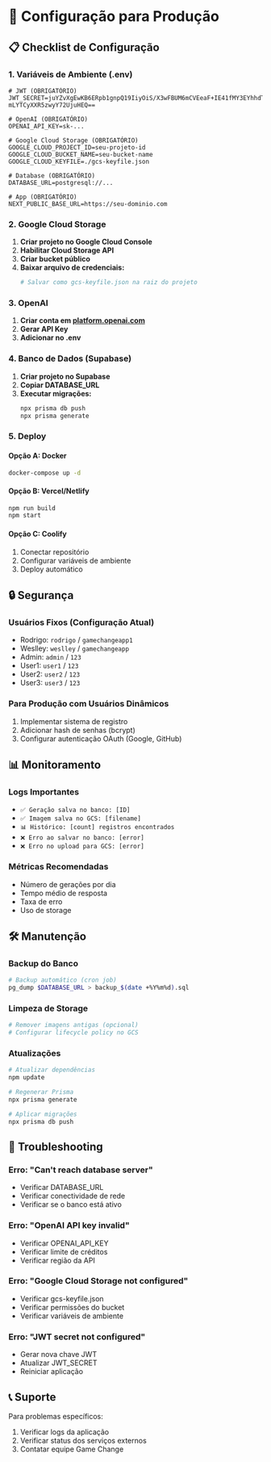 # 🚀 Configuração para Produção

## 📋 Checklist de Configuração

### 1. **Variáveis de Ambiente (.env)**

```env
# JWT (OBRIGATÓRIO)
JWT_SECRET=juYZvXgEwKB6ERpb1gnpQ19IiyOiS/X3wFBUM6mCVEeaF+IE41fMY3EYhhdT76BS
mLYTCyXXR5zwyY72UjuHEQ==

# OpenAI (OBRIGATÓRIO)
OPENAI_API_KEY=sk-...

# Google Cloud Storage (OBRIGATÓRIO)
GOOGLE_CLOUD_PROJECT_ID=seu-projeto-id
GOOGLE_CLOUD_BUCKET_NAME=seu-bucket-name
GOOGLE_CLOUD_KEYFILE=./gcs-keyfile.json

# Database (OBRIGATÓRIO)
DATABASE_URL=postgresql://...

# App (OBRIGATÓRIO)
NEXT_PUBLIC_BASE_URL=https://seu-dominio.com
```

### 2. **Google Cloud Storage**

1. **Criar projeto no Google Cloud Console**
2. **Habilitar Cloud Storage API**
3. **Criar bucket público**
4. **Baixar arquivo de credenciais:**
   ```bash
   # Salvar como gcs-keyfile.json na raiz do projeto
   ```

### 3. **OpenAI**

1. **Criar conta em [platform.openai.com](https://platform.openai.com)**
2. **Gerar API Key**
3. **Adicionar no .env**

### 4. **Banco de Dados (Supabase)**

1. **Criar projeto no Supabase**
2. **Copiar DATABASE_URL**
3. **Executar migrações:**
   ```bash
   npx prisma db push
   npx prisma generate
   ```

### 5. **Deploy**

#### **Opção A: Docker**
```bash
docker-compose up -d
```

#### **Opção B: Vercel/Netlify**
```bash
npm run build
npm start
```

#### **Opção C: Coolify**
1. Conectar repositório
2. Configurar variáveis de ambiente
3. Deploy automático

## 🔒 Segurança

### **Usuários Fixos (Configuração Atual)**
- Rodrigo: `rodrigo` / `gamechangeapp1`
- Weslley: `weslley` / `gamechangeapp`
- Admin: `admin` / `123`
- User1: `user1` / `123`
- User2: `user2` / `123`
- User3: `user3` / `123`

### **Para Produção com Usuários Dinâmicos**
1. Implementar sistema de registro
2. Adicionar hash de senhas (bcrypt)
3. Configurar autenticação OAuth (Google, GitHub)

## 📊 Monitoramento

### **Logs Importantes**
- `✅ Geração salva no banco: [ID]`
- `✅ Imagem salva no GCS: [filename]`
- `📊 Histórico: [count] registros encontrados`
- `❌ Erro ao salvar no banco: [error]`
- `❌ Erro no upload para GCS: [error]`

### **Métricas Recomendadas**
- Número de gerações por dia
- Tempo médio de resposta
- Taxa de erro
- Uso de storage

## 🛠️ Manutenção

### **Backup do Banco**
```bash
# Backup automático (cron job)
pg_dump $DATABASE_URL > backup_$(date +%Y%m%d).sql
```

### **Limpeza de Storage**
```bash
# Remover imagens antigas (opcional)
# Configurar lifecycle policy no GCS
```

### **Atualizações**
```bash
# Atualizar dependências
npm update

# Regenerar Prisma
npx prisma generate

# Aplicar migrações
npx prisma db push
```

## 🚨 Troubleshooting

### **Erro: "Can't reach database server"**
- Verificar DATABASE_URL
- Verificar conectividade de rede
- Verificar se o banco está ativo

### **Erro: "OpenAI API key invalid"**
- Verificar OPENAI_API_KEY
- Verificar limite de créditos
- Verificar região da API

### **Erro: "Google Cloud Storage not configured"**
- Verificar gcs-keyfile.json
- Verificar permissões do bucket
- Verificar variáveis de ambiente

### **Erro: "JWT secret not configured"**
- Gerar nova chave JWT
- Atualizar JWT_SECRET
- Reiniciar aplicação

## 📞 Suporte

Para problemas específicos:
1. Verificar logs da aplicação
2. Verificar status dos serviços externos
3. Contatar equipe Game Change 